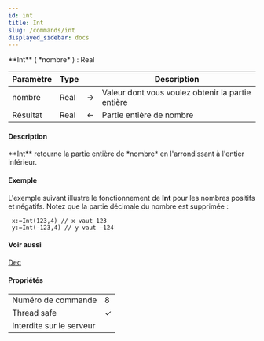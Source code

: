 ```yaml
---
id: int
title: Int
slug: /commands/int
displayed_sidebar: docs
---
```


<!--REF #_command_.Int.Syntax-->**Int** ( *nombre* ) : Real<!-- END REF-->
<!--REF #_command_.Int.Params-->
| Paramètre | Type |  | Description |
| --- | --- | --- | --- |
| nombre | Real | &#8594;  | Valeur dont vous voulez obtenir la partie entière |
| Résultat | Real | &#8592; | Partie entière de nombre |

<!-- END REF-->

#### Description 

<!--REF #_command_.Int.Summary-->**Int** retourne la partie entière de *nombre* en l'arrondissant à l'entier inférieur.<!-- END REF-->

#### Exemple 

L'exemple suivant illustre le fonctionnement de **Int** pour les nombres positifs et négatifs. Notez que la partie décimale du nombre est supprimée :

```4d
 x:=Int(123,4) // x vaut 123
 y:=Int(-123,4) // y vaut –124
```

#### Voir aussi 

[Dec](dec.md)  

#### Propriétés
|  |  |
| --- | --- |
| Numéro de commande | 8 |
| Thread safe | &check; |
| Interdite sur le serveur ||


